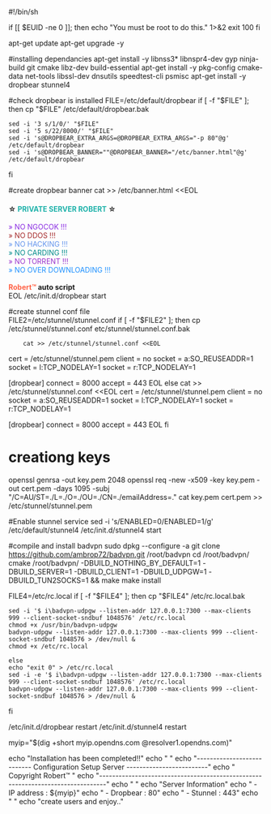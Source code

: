 #!/bin/sh

if [[ $EUID -ne 0 ]]; then
   echo "You must be root to do this." 1>&2
   exit 100
fi

apt-get update
apt-get upgrade -y

#installing dependancies
apt-get install -y libnss3* libnspr4-dev gyp ninja-build git cmake libz-dev build-essential 
apt-get install -y pkg-config cmake-data net-tools libssl-dev dnsutils speedtest-cli psmisc
apt-get install -y dropbear stunnel4

#check dropbear is installed 
FILE=/etc/default/dropbear
if [ -f "$FILE" ]; then
    cp "$FILE" /etc/default/dropbear.bak

	sed -i '3 s/1/0/' "$FILE"
	sed -i '5 s/22/8000/' "$FILE"
	sed -i 's@DROPBEAR_EXTRA_ARGS=@DROPBEAR_EXTRA_ARGS="-p 80"@g' /etc/default/dropbear
	sed -i 's@DROPBEAR_BANNER=""@DROPBEAR_BANNER="/etc/banner.html"@g' /etc/default/dropbear
fi

#create dropbear banner
cat >> /etc/banner.html <<EOL
<html>
<body>
<h4>&#9734; <font color="#20B2AA">PRIVATE SERVER ROBERT</font> &#9734;</h4>
<font color="#8A2BE2">&#187; NO NGOCOK !!!</font><br>
<font color="#A52A2A">&#187; NO DDOS !!!</font><br>
<font color="#6495ED">&#187; NO HACKING !!!</font><br>
<font color="#008B8B">&#187; NO CARDING !!!</font><br>
<font color="#9932CC">&#187; NO TORRENT !!!</font><br>
<font color="#1E90FF">&#187; NO OVER DOWNLOADING !!!</font><br>
<br>
<b><font color="#FF6347">Robert&trade;</font> auto script</b>
<br>
</body>
</html>
EOL
/etc/init.d/dropbear start

#create stunnel conf file	
FILE2=/etc/stunnel/stunnel.conf 
	if [ -f "$FILE2" ]; then
		cp /etc/stunnel/stunnel.conf etc/stunnel/stunnel.conf.bak
		
		cat >> /etc/stunnel/stunnel.conf <<EOL
cert = /etc/stunnel/stunnel.pem
client = no
socket = a:SO_REUSEADDR=1
socket = l:TCP_NODELAY=1
socket = r:TCP_NODELAY=1

[dropbear]
connect = 8000
accept = 443
EOL
	else
		cat >> /etc/stunnel/stunnel.conf <<EOL
cert = /etc/stunnel/stunnel.pem
client = no
socket = a:SO_REUSEADDR=1
socket = l:TCP_NODELAY=1
socket = r:TCP_NODELAY=1

[dropbear]
connect = 8000
accept = 443
EOL
	fi

# creationg keys
openssl genrsa -out key.pem 2048
openssl req -new -x509 -key key.pem -out cert.pem -days 1095 -subj "/C=AU/ST=./L=./O=./OU=./CN=./emailAddress=."
cat key.pem cert.pem >> /etc/stunnel/stunnel.pem

#Enable stunnel service
sed -i 's/ENABLED=0/ENABLED=1/g' /etc/default/stunnel4
/etc/init.d/stunnel4 start

#compile and install badvpn
sudo dpkg --configure -a
git clone https://github.com/ambrop72/badvpn.git /root/badvpn
cd /root/badvpn/
cmake /root/badvpn/ -DBUILD_NOTHING_BY_DEFAULT=1 -DBUILD_SERVER=1 -DBUILD_CLIENT=1 -DBUILD_UDPGW=1 -DBUILD_TUN2SOCKS=1 && make
make install
 
FILE4=/etc/rc.local
if [ -f "$FILE4" ]; then
    cp "$FILE4" /etc/rc.local.bak
	
	sed -i '$ i\badvpn-udpgw --listen-addr 127.0.0.1:7300 --max-clients 999 --client-socket-sndbuf 1048576' /etc/rc.local
	chmod +x /usr/bin/badvpn-udpgw
	badvpn-udpgw --listen-addr 127.0.0.1:7300 --max-clients 999 --client-socket-sndbuf 1048576 > /dev/null &
	chmod +x /etc/rc.local

	else
	echo "exit 0" > /etc/rc.local
	sed -i -e '$ i\badvpn-udpgw --listen-addr 127.0.0.1:7300 --max-clients 999 --client-socket-sndbuf 1048576' /etc/rc.local
	badvpn-udpgw --listen-addr 127.0.0.1:7300 --max-clients 999 --client-socket-sndbuf 1048576 > /dev/null &

fi

/etc/init.d/dropbear restart
/etc/init.d/stunnel4 restart

myip="$(dig +short myip.opendns.com @resolver1.opendns.com)"

echo "Installation has been completed!!"
echo " "
echo "--------------------------- Configuration Setup Server -------------------------"
echo "                                Copyright Robert™                              "
echo "--------------------------------------------------------------------------------"
echo " "
echo "Server Information"
echo "   - IP address 	: ${myip}"
echo "   - Dropbear 		: 80"
echo "   - Stunnel 		: 443"
echo " "
echo "create users and enjoy.."
